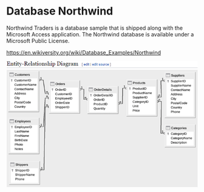 # Database Northwind

Northwind Traders is a database sample that is shipped along with the Microsoft Access application. The Northwind database is available under a Microsoft Public License.

https://en.wikiversity.org/wiki/Database_Examples/Northwind

![alt text](image.png)
